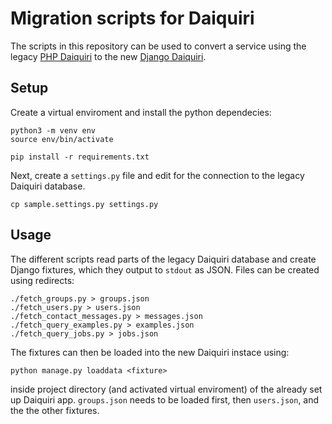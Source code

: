 Migration scripts for Daiquiri
==============================

The scripts in this repository can be used to convert a service using the legacy [PHP Daiquiri](https://github.com/aipescience/daiquiri) to the new [Django Daiquiri](https://github.com/aipescience/django-daiquiri).

Setup
-----

Create a virtual enviroment and install the python dependecies:

```
python3 -m venv env
source env/bin/activate

pip install -r requirements.txt
```

Next, create a `settings.py` file and edit for the connection to the legacy Daiquiri database.

```
cp sample.settings.py settings.py
```

Usage
-----

The different scripts read parts of the legacy Daiquiri database and create Django fixtures, which they output to `stdout` as JSON. Files can be created using redirects:

```
./fetch_groups.py > groups.json
./fetch_users.py > users.json
./fetch_contact_messages.py > messages.json
./fetch_query_examples.py > examples.json
./fetch_query_jobs.py > jobs.json
```

The fixtures can then be loaded into the new Daiquiri instace using:

```
python manage.py loaddata <fixture>
```

inside project directory (and activated virtual enviroment) of the already set up Daiquiri app. `groups.json` needs to be loaded first, then `users.json`, and the the other fixtures.

